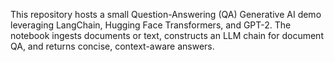This repository hosts a small Question-Answering (QA) Generative AI demo leveraging LangChain, Hugging Face Transformers, and GPT-2. The notebook ingests documents or text, constructs an LLM chain for document QA, and returns concise, context-aware answers.

